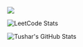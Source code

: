 ![](https://komarev.com/ghpvc/?username=tusharchaudhari30)

![LeetCode Stats](https://leetcard.jacoblin.cool/tusharchaudhari?theme=dark&font=Cairo&ext=heatmap)

![Tushar's GitHub Stats](https://github-profile-summary-cards.vercel.app/api/cards/profile-details?username=tusharchaudhari30&theme=github_dark)
